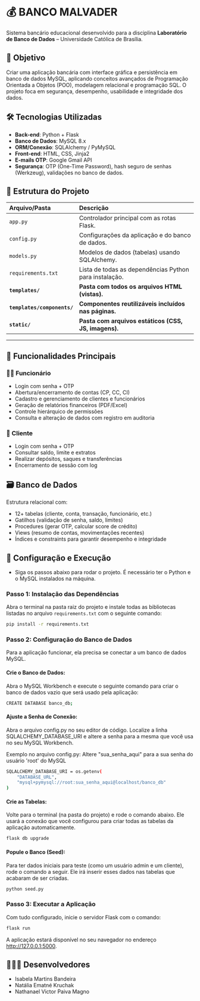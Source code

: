 # 💰 BANCO MALVADER

Sistema bancário educacional desenvolvido para a disciplina **Laboratório de Banco de Dados** – Universidade Católica de Brasília.

## 📌 Objetivo

Criar uma aplicação bancária com interface gráfica e persistência em banco de dados MySQL, aplicando conceitos avançados de Programação Orientada a Objetos (POO), modelagem relacional e programação SQL. O projeto foca em segurança, desempenho, usabilidade e integridade dos dados.

## 🛠️ Tecnologias Utilizadas

- **Back-end**: Python + Flask
- **Banco de Dados**: MySQL 8.x
- **ORM/Conexão**: SQLAlchemy / PyMySQL
- **Front-end**: HTML, CSS, Jinja2
- **E-mails OTP**: Google Gmail API
- **Segurança**: OTP (One-Time Password), hash seguro de senhas (Werkzeug), validações no banco de dados.

## 🧱 Estrutura do Projeto

| Arquivo/Pasta | Descrição |
| :--- | :--- |
| `app.py` | Controlador principal com as rotas Flask. |
| `config.py` | Configurações da aplicação e do banco de dados. |
| `models.py` | Modelos de dados (tabelas) usando SQLAlchemy. |
| `requirements.txt` | Lista de todas as dependências Python para instalação. |
| **`templates/`** | **Pasta com todos os arquivos HTML (vistas).** |
| **`templates/components/`** | **Componentes reutilizáveis incluídos nas páginas.**|
| **`static/`**| **Pasta com arquivos estáticos (CSS, JS, imagens).** |

---

## 🔐 Funcionalidades Principais

### 🧑‍💼 Funcionário
- Login com senha + OTP
- Abertura/encerramento de contas (CP, CC, CI)
- Cadastro e gerenciamento de clientes e funcionários
- Geração de relatórios financeiros (PDF/Excel)
- Controle hierárquico de permissões
- Consulta e alteração de dados com registro em auditoria

### 👤 Cliente
- Login com senha + OTP
- Consultar saldo, limite e extratos
- Realizar depósitos, saques e transferências
- Encerramento de sessão com log

## 🗃️ Banco de Dados

Estrutura relacional com:
- 12+ tabelas (cliente, conta, transação, funcionário, etc.)
- Gatilhos (validação de senha, saldo, limites)
- Procedures (gerar OTP, calcular score de crédito)
- Views (resumo de contas, movimentações recentes)
- Índices e constraints para garantir desempenho e integridade

## 🚀 Configuração e Execução
- Siga os passos abaixo para rodar o projeto. É necessário ter o Python e o MySQL instalados na máquina.

### Passo 1: Instalação das Dependências
Abra o terminal na pasta raiz do projeto e instale todas as bibliotecas listadas no arquivo `requirements.txt` com o seguinte comando:
```bash
pip install -r requirements.txt
```

### Passo 2: Configuração do Banco de Dados
Para a aplicação funcionar, ela precisa se conectar a um banco de dados MySQL.

#### Crie o Banco de Dados:
Abra o MySQL Workbench e execute o seguinte comando para criar o banco de dados vazio que será usado pela aplicação:
```bash
CREATE DATABASE banco_db;
```

#### Ajuste a Senha de Conexão:
Abra o arquivo config.py no seu editor de código. Localize a linha SQLALCHEMY_DATABASE_URI e altere a senha para a mesma que você usa no seu MySQL Workbench.

Exemplo no arquivo config.py:
Altere "sua_senha_aqui" para a sua senha do usuário 'root' do MySQL
```bash
SQLALCHEMY_DATABASE_URI = os.getenv(
    "DATABASE_URL",
    "mysql+pymysql://root:sua_senha_aqui@localhost/banco_db" 
)
```

#### Crie as Tabelas:
Volte para o terminal (na pasta do projeto) e rode o comando abaixo. Ele usará a conexão que você configurou para criar todas as tabelas da aplicação automaticamente.
```bash
flask db upgrade
```

#### Popule o Banco (Seed):
Para ter dados iniciais para teste (como um usuário admin e um cliente), rode o comando a seguir. Ele irá inserir esses dados nas tabelas que acabaram de ser criadas.
```bash
python seed.py
```

### Passo 3: Executar a Aplicação
Com tudo configurado, inicie o servidor Flask com o comando:
```bash
flask run
```

A aplicação estará disponível no seu navegador no endereço http://127.0.0.1:5000.

## 👩🏻‍💻 Desenvolvedores

- Isabela Martins Bandeira
- Natália Ematné Kruchak
- Nathanael Victor Paiva Magno
